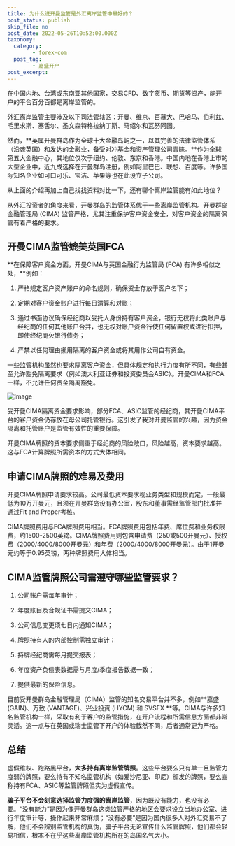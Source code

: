 ```yaml
---
title: 为什么说开曼监管是外汇离岸监管中最好的？
post_status: publish
skip_file: no
post_date: 2022-05-26T10:52:00.000Z
taxonomy:
  category:
        - forex-com
  post_tag:
        - 嘉盛开户
post_excerpt: 
---
```

在中国内地、台湾或东南亚其他国家，交易CFD、数字货币、期货等资产，能开户的平台百分百都是离岸监管的。

外汇离岸监管主要涉及以下司法管辖区：开曼、维京、百慕大、巴哈马、伯利兹、毛里求斯、塞舌尔、圣文森特格拉纳丁斯、马绍尔和瓦努阿图。

然而，**英属开曼群岛作为全球十大金融岛屿之一，以其完善的法律监管体系（沿袭英国）和发达的金融业，备受对冲基金和资产管理公司青睐。**作为全球第五大金融中心，其地位仅次于纽约、伦敦、东京和香港。中国内地在香港上市的大型企业中，近九成选择在开曼群岛注册，例如阿里巴巴、联想、百度等。许多国际知名企业如可口可乐、宝洁、苹果等也在此设立子公司。

从上面的介绍再加上自己找找资料对比一下，还有哪个离岸监管能有如此地位？

从外汇投资者的角度来看，开曼群岛的监管体系优于一些离岸监管机构。开曼群岛金融管理局 (CIMA) 监管严格，尤其注重保护客户资金安全，对客户资金的隔离保管有着严格的要求。

## 开曼CIMA监管媲美英国FCA

**在保障客户资金方面，开曼CIMA与英国金融行为监管局 (FCA) 有许多相似之处，**例如：

1. 严格规定客户资产账户的命名规则，确保资金存放于客户名下；

1. 定期对客户资金账户进行每日清算和对账；

1. 通过书面协议确保经纪商以受托人身份持有客户资金，银行无权将此类账户与经纪商的任何其他账户合并，也无权对账户资金行使任何留置权或进行扣押，即使经纪商欠银行债务；

1. 严禁以任何理由挪用隔离的客户资金或将其用作公司自有资金。

一些监管机构虽然也要求隔离客户资金，但具体规定和执行力度有所不同，有些甚至允许豁免隔离要求（例如澳大利亚证券和投资委员会ASIC）。开曼CIMA和FCA一样，不允许任何资金隔离豁免。

![Image](https://prod-files-secure.s3.us-west-2.amazonaws.com/39ed1227-6d7d-4570-be36-9ccd4a2c4241/bd849744-3fcb-4a37-8312-357962c8f065/image.png?X-Amz-Algorithm=AWS4-HMAC-SHA256&X-Amz-Content-Sha256=UNSIGNED-PAYLOAD&X-Amz-Credential=ASIAZI2LB4666AYUL7PY%2F20250216%2Fus-west-2%2Fs3%2Faws4_request&X-Amz-Date=20250216T101414Z&X-Amz-Expires=3600&X-Amz-Security-Token=IQoJb3JpZ2luX2VjEC4aCXVzLXdlc3QtMiJHMEUCIQC9WFvkmWaOvqltsbaZ0LEoqkYxJiraiS6a6yM1uhrOdgIgUNCdWJrU1EuT3cHra3R%2FzmFI1m9oQnwoBbpjT6cwQVUq%2FwMIVxAAGgw2Mzc0MjMxODM4MDUiDNmgBSLjD6QXNsBPuSrcA5kOqRmGHBuWCF1fFVx3a5Ycu2%2FYtcqVkjmhnPHDFdwTiaetl%2FT3bvnL0HaszZpCSDWVswXr%2B6gwVSOMMJhfsaPdUHJo7axi2QHE%2FaTstk8OWehXSTHWAyrpSg8lC12NbHafcfNtPqMXCuQeLWDIqaGd7MSxbpCaWd3eSq5fJcc%2BmtcQhxeQfL0PkzGkIsBwsRH98R0R3oYywoB5bFgZW3Aof%2B5l4cbq4YGJTj%2Ffg5LeAR2%2F5fCmKsuQY%2BSf0Wb73PjT2V0yXyy5uKBULqiykscRNm%2FwRnG1t4nbpN0rG6oSEPCK%2FfsdI3muvLQ9OWZ1eJet4mFhrkj%2BRwUYQNc3uJjPFcnD4YTSAP7MXI6QX1Ud90N%2FgZhCKFksdvAWhI5cMh1y4TVDoDHGe%2BuwGGCKo8ir6hsRVJoFLct2SkTY0zqjmLzkVT8iDuuaISO9IbHIynApypr4fDAektpsYceOvcsiclBts%2BjRLhYQomD0pLT8BvuTsaXKfSFkyRGJlDOCA0xdaEP6fTKAOeRyeRMLahELnb8ggMoBNUAa4PtqlJEdFdSlyEhQvbnL1MZnzWEAmBMwssraK39hO58rskJ38U9q4joGNdRKB5zEJzuEDYqkkWNnBNkISFkW%2FQ3hMNj8xb0GOqUBFaSxXC9372H2D%2FDjRM7Vl02k0FAOtzI4CEVVUV6GNtHTGcEK4b%2FeM1vmFONT%2BL7fWDv2gtXdovKzgEQswPZbHQHIldzE6Ux1kHvRdlFiZR2s%2BpeUWTiq6Q%2FRbkCYrrKwzX4YSVDf%2BTzWw1ieQF4uO5QQElAuDptUGH27h9c4yo%2Bir0VflcZ8Gli1KMKw0ec%2Bni10FjRSyC%2F3BI01%2FWkf8llU44nq&X-Amz-Signature=cc872afb1ea67168591d429e065a92614738bbe3ec82de63ff0cdb04bb3ff81a&X-Amz-SignedHeaders=host&x-id=GetObject)

受开曼CIMA隔离资金要求影响，部分FCA、ASIC监管的经纪商，其开曼CIMA平台的客户资金仍存放在母公司托管银行。这引发了我对开曼监管的兴趣，因为资金隔离和托管账户是监管有效性的重要保障。

开曼CIMA牌照的资本要求侧重于经纪商的风险敞口，风险越高，资本要求越高。这与FCA计算牌照所需资本的方式大体相同。

## **申请CIMA牌照的难易及费用**

开曼CIMA牌照申请要求较高。公司最低资本要求视业务类型和规模而定，一般最低为10万开曼元，且须在开曼群岛设有办公室，股东和董事需经监管部门批准并通过Fit and Proper考核。

CIMA牌照费用与FCA牌照费用相当。FCA牌照费用包括年费、席位费和业务权限费，约1500-2500英镑。CIMA牌照费用则包含申请费（250或500开曼元）、授权费（2000/4000/8000开曼元）和年费（2000/4000/8000开曼元）。由于1开曼元约等于0.95英镑，两种牌照费用大体相当。

## CIMA监管牌照公司需遵守哪些监管要求？

1. 公司账户需每年审计；

1. 年度账目及合规证书需提交CIMA；

1. 公司信息变更须七日内通知CIMA；

1. 牌照持有人的内部控制需独立审计；

1. 持牌经纪商需每月提交报表；

1. 年度资产负债表数据需与月度/季度报告数据一致；

1. 提供最新的保险信息。

目前受开曼群岛金融管理局（CIMA）监管的知名交易平台并不多，例如**嘉盛 (GAIN)、万致 (VANTAGE)、兴业投资 (HYCM) 和 SVSFX **等。CIMA与许多知名监管机构一样，采取有利于客户的监管措施，在开户流程和所需信息方面都非常灵活。这一点与在英国或瑞士监管下开户的体验截然不同，后者通常更为严格。

## 总结

虚假维权、跑路黑平台，**大多持有离岸监管牌照**。这些平台要么只有单一且监管力度弱的牌照，要么持有不知名监管机构（如爱沙尼亚、印尼）颁发的牌照，要么宣称持有FCA、ASIC等监管牌照但实为虚假宣传。

**骗子平台不会刻意选择监管力度强的离岸监管**，因为既没有能力，也没有必要。“没有能力”是因为像开曼群岛这类监管严格的地区会要求设立当地办公室、进行年度审计等，操作起来非常麻烦；“没有必要”是因为国内很多人对外汇交易不了解，他们不会辨别监管机构的真伪，骗子平台无论宣传什么监管牌照，他们都会轻易相信，根本不在乎这些离岸监管机构所在的岛国名气大小。